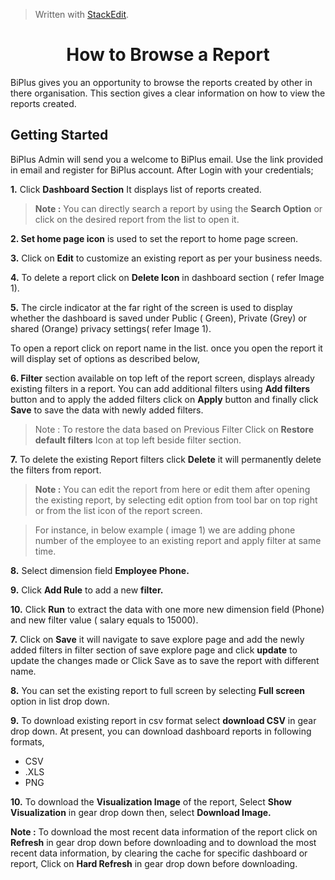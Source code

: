 
> Written with [StackEdit](https://stackedit.io/).

<center><h1>How to Browse a Report</h1></center>

BiPlus gives you an opportunity to browse the reports created by other in there organisation. This section gives a clear information on how to view the reports created.

## Getting Started

BiPlus Admin will send you a welcome to BiPlus email. Use the link provided in email and register for BiPlus account. After Login with your credentials;

**1.** Click  **Dashboard Section** It displays list of  reports created. 

> **Note :** You can directly search a report by using the **Search Option** or click on the desired report from the list to open it.

**2. Set home page icon** is used to set the report to home page screen.

**3.**  Click on  **Edit** to customize an existing report as per your business needs.

**4.** To delete a report click on **Delete Icon**  in dashboard section ( refer Image 1).

**5.**  The circle indicator at the far right of the screen is used to display whether the dashboard is saved under Public ( Green), Private (Grey) or shared (Orange) privacy settings( refer Image 1).

To open a  report click on report name in the list. once you open the report it will display set of options as described below,

**6. Filter** section available on top left of the report screen, displays already existing filters in a report. You can add additional filters using **Add filters** button and to apply the added filters click on **Apply** button and finally click **Save** to save the data with newly added filters.

> Note : To restore the data based on Previous Filter Click on  **Restore default filters** Icon at top left beside filter section.

**7.** To delete the existing Report filters click **Delete** it will permanently delete the filters from report.

> **Note :** You can edit the report from here or edit them after opening the existing report, by selecting edit option from tool bar on top right or from the list icon of the report screen.

> For instance,  in below example ( image 1) we are adding phone number of the employee to an existing report and apply filter at same time.

**8.** Select dimension field **Employee Phone.**

**9.** Click **Add Rule** to add a new **filter.** 

**10.** Click **Run** to extract the data with one more new dimension field (Phone) and new filter value ( salary equals to 15000).

**7.** Click on **Save** it will navigate to save explore page and add the newly added filters in filter section of save explore page and click **update** to update the changes made or Click Save as to save the report with different name.

**8.** You can set the existing report to full screen by selecting **Full screen** option in list drop down.

**9.** To download existing report in csv format select **download CSV** in gear drop down.
 At present, you can download dashboard reports in following formats,
 - CSV
 - .XLS
-  PNG

**10.**  To download the **Visualization Image** of the report,  Select **Show Visualization** in gear drop down then, select  **Download Image.**

**Note :** To download the most recent data information of the report click on **Refresh** in gear drop down before downloading and to download the most recent data information, by clearing the cache for specific dashboard or report, Click on **Hard Refresh** in gear drop down before downloading. 









<!--stackedit_data:
eyJoaXN0b3J5IjpbLTU2MDEwOTcyLC0xMzI2MTQ2Nzk1LC0xOD
k5MTc4Mjk4LC0xODE3NzUwNDMwLC00MTk0NzI0NywtMTU1Mjc4
Mjc2NywxNjgxNzM1ODc4LC0xNjE4MDk3NzMwLC0yMDMyMDExNj
E5LC0xMjMyNDI1MjczLDE3MDUzMDQxOTAsLTEyNTA5NzM1NTIs
MjA3OTQ3NzQyMiwtODkzMTUxNzY3LC0xOTcxMjE4MzA0LC04Nz
c2NTc2MzgsLTE0MDAwNTQyNDMsMTEwMzYyNDE5NiwtMjAwMzU4
MTQ0MiwtMTU2MzcxOTIwMl19
-->